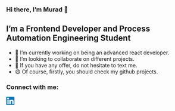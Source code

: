 ### Hi there, I’m Murad 👋
## I’m a Frontend Developer and Process Automation Engineering Student


- 🔭 I’m currently working on being an advanced react developer.
- 👯 I’m looking to collaborate on different projects.
- 💬 If you have any offer, do not hesitate to text me.
- 😄 Of course, firstly, you should check my github projects.

### Connect with me:
<a href="https://www.linkedin.com/in/muradtaghiyev05/">
  <img align="left" alt="murad-linkedin" width="22px" src="https://github.com/muradtaghiyev05/muradtaghiyev05/blob/main/linkedin-svgrepo-com.svg" />
</a>

